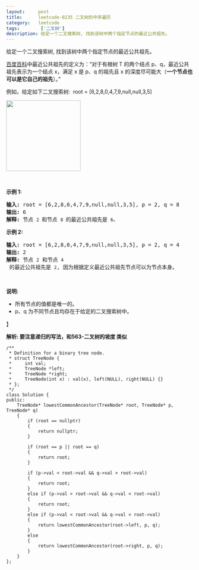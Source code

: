 ```yaml
---
layout:     post
title:      leetcode-0235 二叉树的中序遍历
category:   leetcode
tags:        ['二叉树']
description: 给定一个二叉搜索树, 找到该树中两个指定节点的最近公共祖先。
---
```


<div class="notranslate"><p>给定一个二叉搜索树, 找到该树中两个指定节点的最近公共祖先。</p>

<p><a href="https://baike.baidu.com/item/%E6%9C%80%E8%BF%91%E5%85%AC%E5%85%B1%E7%A5%96%E5%85%88/8918834?fr=aladdin">百度百科</a>中最近公共祖先的定义为：“对于有根树 T 的两个结点 p、q，最近公共祖先表示为一个结点 x，满足 x 是 p、q 的祖先且 x 的深度尽可能大（<strong>一个节点也可以是它自己的祖先</strong>）。”</p>

<p>例如，给定如下二叉搜索树:&nbsp; root =&nbsp;[6,2,8,0,4,7,9,null,null,3,5]</p>

<p><img style="height: 190px; width: 200px;" src="https://assets.leetcode-cn.com/aliyun-lc-upload/uploads/2018/12/14/binarysearchtree_improved.png" alt=""></p>

<p>&nbsp;</p>

<p><strong>示例 1:</strong></p>

<pre><strong>输入:</strong> root = [6,2,8,0,4,7,9,null,null,3,5], p = 2, q = 8
<strong>输出:</strong> 6 
<strong>解释: </strong>节点 <code>2 </code>和节点 <code>8 </code>的最近公共祖先是 <code>6。</code>
</pre>

<p><strong>示例 2:</strong></p>

<pre><strong>输入:</strong> root = [6,2,8,0,4,7,9,null,null,3,5], p = 2, q = 4
<strong>输出:</strong> 2
<strong>解释: </strong>节点 <code>2</code> 和节点 <code>4</code> 的最近公共祖先是 <code>2</code>, 因为根据定义最近公共祖先节点可以为节点本身。</pre>

<p>&nbsp;</p>

<p><strong>说明:</strong></p>

<ul>
	<li>所有节点的值都是唯一的。</li>
	<li>p、q 为不同节点且均存在于给定的二叉搜索树中。</li>
</ul>
</div>

】<p><strong>解析: 要注意递归的写法，和563-二叉树的坡度 类似</strong></p>

    /**
     * Definition for a binary tree node.
     * struct TreeNode {
     *     int val;
     *     TreeNode *left;
     *     TreeNode *right;
     *     TreeNode(int x) : val(x), left(NULL), right(NULL) {}
     * };
     */
    class Solution {
    public:
        TreeNode* lowestCommonAncestor(TreeNode* root, TreeNode* p, TreeNode* q) 
        {
            if (root == nullptr)
            {
                return nullptr;
            } 
    
            if (root == p || root == q)
            {
                return root;
            }
    
            if (p->val < root->val && q->val > root->val)
            {
                return root;
            }
            else if (p->val > root->val && q->val < root->val)
            {
                return root;
            }
            else if (p->val < root->val && q->val < root->val)
            {
                return lowestCommonAncestor(root->left, p, q);
            }
            else
            {
                return lowestCommonAncestor(root->right, p, q);
            }
        }
    };